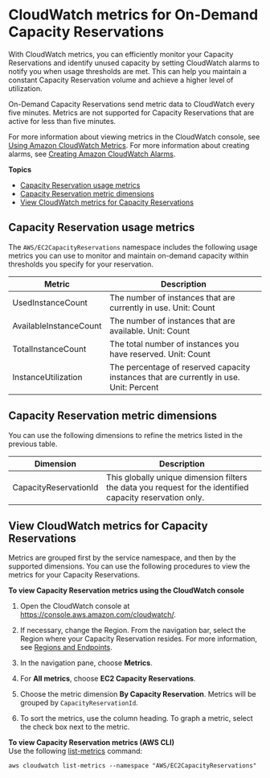 # CloudWatch metrics for On\-Demand Capacity Reservations<a name="capacity-reservation-cw-metrics"></a>

With CloudWatch metrics, you can efficiently monitor your Capacity Reservations and identify unused capacity by setting CloudWatch alarms to notify you when usage thresholds are met\. This can help you maintain a constant Capacity Reservation volume and achieve a higher level of utilization\.

On\-Demand Capacity Reservations send metric data to CloudWatch every five minutes\. Metrics are not supported for Capacity Reservations that are active for less than five minutes\.

For more information about viewing metrics in the CloudWatch console, see [Using Amazon CloudWatch Metrics](https://docs.aws.amazon.com/AmazonCloudWatch/latest/monitoring/working_with_metrics.html)\. For more information about creating alarms, see [Creating Amazon CloudWatch Alarms](https://docs.aws.amazon.com/AmazonCloudWatch/latest/monitoring/AlarmThatSendsEmail.html)\. 

**Topics**
+ [Capacity Reservation usage metrics](#capacity-reservation-usage-metrics)
+ [Capacity Reservation metric dimensions](#capacity-reservation-dimensions)
+ [View CloudWatch metrics for Capacity Reservations](#viewing-capacity-reservation-metrics)

## Capacity Reservation usage metrics<a name="capacity-reservation-usage-metrics"></a>

The `AWS/EC2CapacityReservations` namespace includes the following usage metrics you can use to monitor and maintain on\-demand capacity within thresholds you specify for your reservation\.


| Metric | Description | 
| --- | --- | 
|  UsedInstanceCount |  The number of instances that are currently in use\. Unit: Count  | 
|  AvailableInstanceCount  |  The number of instances that are available\. Unit: Count  | 
|  TotalInstanceCount  |  The total number of instances you have reserved\. Unit: Count  | 
|  InstanceUtilization  |  The percentage of reserved capacity instances that are currently in use\. Unit: Percent  | 

## Capacity Reservation metric dimensions<a name="capacity-reservation-dimensions"></a>

You can use the following dimensions to refine the metrics listed in the previous table\.


|  Dimension  |  Description  | 
| --- | --- | 
|  CapacityReservationId  |  This globally unique dimension filters the data you request for the identified capacity reservation only\.  | 

## View CloudWatch metrics for Capacity Reservations<a name="viewing-capacity-reservation-metrics"></a>

Metrics are grouped first by the service namespace, and then by the supported dimensions\. You can use the following procedures to view the metrics for your Capacity Reservations\. 

**To view Capacity Reservation metrics using the CloudWatch console**

1. Open the CloudWatch console at [https://console\.aws\.amazon\.com/cloudwatch/](https://console.aws.amazon.com/cloudwatch/)\.

1. If necessary, change the Region\. From the navigation bar, select the Region where your Capacity Reservation resides\. For more information, see [Regions and Endpoints](https://docs.aws.amazon.com/general/latest/gr/rande.html)\.

1. In the navigation pane, choose **Metrics**\.

1. For **All metrics**, choose **EC2 Capacity Reservations**\.

1. Choose the metric dimension **By Capacity Reservation**\. Metrics will be grouped by `CapacityReservationId`\.

1. To sort the metrics, use the column heading\. To graph a metric, select the check box next to the metric\.

**To view Capacity Reservation metrics \(AWS CLI\)**  
Use the following [list\-metrics](https://docs.aws.amazon.com/cli/latest/reference/cloudwatch/list-metrics.html) command:

```
aws cloudwatch list-metrics --namespace "AWS/EC2CapacityReservations"
```
